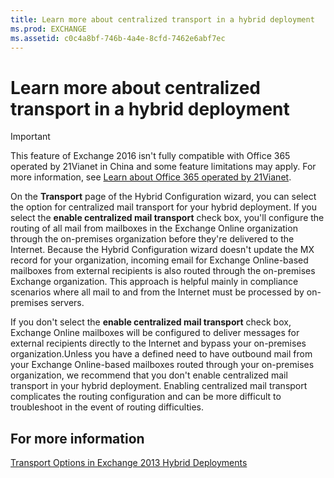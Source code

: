 ```yaml
---
title: Learn more about centralized transport in a hybrid deployment
ms.prod: EXCHANGE
ms.assetid: c0c4a8bf-746b-4a4e-8cfd-7462e6abf7ec
---
```



# Learn more about centralized transport in a hybrid deployment

> [!IMPORTANT]
> This feature of Exchange 2016 isn't fully compatible with Office 365 operated by 21Vianet in China and some feature limitations may apply. For more information, see  [Learn about Office 365 operated by 21Vianet](https://go.microsoft.com/fwlink/?LinkId=313640). 
  
    
    

On the **Transport** page of the Hybrid Configuration wizard, you can select the option for centralized mail transport for your hybrid deployment.
If you select the **enable centralized mail transport** check box, you'll configure the routing of all mail from mailboxes in the Exchange Online organization through the on-premises organization before they're delivered to the Internet. Because the Hybrid Configuration wizard doesn't update the MX record for your organization, incoming email for Exchange Online-based mailboxes from external recipients is also routed through the on-premises Exchange organization. This approach is helpful mainly in compliance scenarios where all mail to and from the Internet must be processed by on-premises servers.
  
    
    

If you don't select the **enable centralized mail transport** check box, Exchange Online mailboxes will be configured to deliver messages for external recipients directly to the Internet and bypass your on-premises organization.Unless you have a defined need to have outbound mail from your Exchange Online-based mailboxes routed through your on-premises organization, we recommend that you don't enable centralized mail transport in your hybrid deployment. Enabling centralized mail transport complicates the routing configuration and can be more difficult to troubleshoot in the event of routing difficulties.
## For more information

 [Transport Options in Exchange 2013 Hybrid Deployments](http://technet.microsoft.com/library/da605a78-5429-4de8-8b04-bc4c45a41ba1.aspx)
  
    
    

